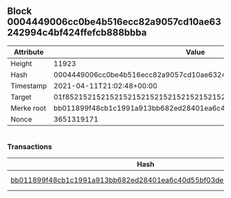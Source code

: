 ## Block 0004449006cc0be4b516ecc82a9057cd10ae63242994c4bf424ffefcb888bbba

Attribute | Value
--- | ---
Height | 11923
Hash | 0004449006cc0be4b516ecc82a9057cd10ae63242994c4bf424ffefcb888bbba
Timestamp | 2021-04-11T21:02:48+00:00
Target | 01f8521521521521521521521521521521521521521521521521521521521521
Merke root | bb011899f48cb1c1991a913bb682ed28401ea6c40d55bf03de97a8f0165f24dc
Nonce | 3651319171

```

```

### Transactions

Hash | Amount
--- | ---
[bb011899f48cb1c1991a913bb682ed28401ea6c40d55bf03de97a8f0165f24dc](bb011899f48cb1c1991a913bb682ed28401ea6c40d55bf03de97a8f0165f24dc.md) | 10.00000000 SKEPTI 
